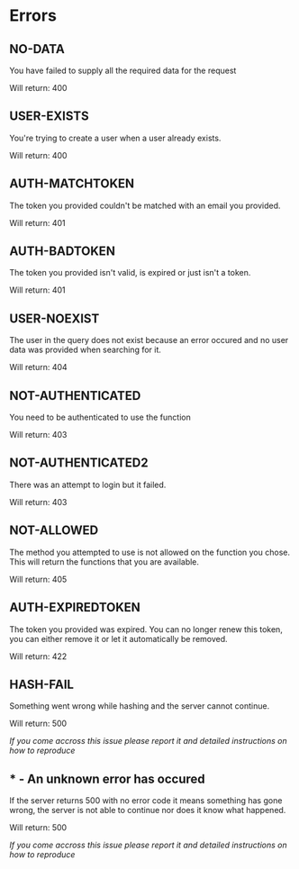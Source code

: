 ﻿        
# Errors

## NO-DATA
You have failed to supply all the required data for the request


Will return: 400

## USER-EXISTS
You're trying to create a user when a user already exists.


Will return: 400

## AUTH-MATCHTOKEN
The token you provided couldn't be matched with an email you provided.


Will return: 401

## AUTH-BADTOKEN
The token you provided isn't valid, is expired or just isn't a token.


Will return: 401

## USER-NOEXIST
The user in the query does not exist because an error occured and no user data was provided when searching for it.


Will return: 404

## NOT-AUTHENTICATED
You need to be authenticated to use the function


Will return: 403

## NOT-AUTHENTICATED2
There was an attempt to login but it failed.


Will return: 403

## NOT-ALLOWED
The method you attempted to use is not allowed on the function you chose. This will return the functions that you are available.


Will return: 405

## AUTH-EXPIREDTOKEN
The token you provided was expired. You can no longer renew this token, you can either remove it or let it automatically be removed.


Will return: 422

## HASH-FAIL
Something went wrong while hashing and the server cannot continue.


Will return: 500

*If you come accross this issue please report it and detailed instructions on how to reproduce*

## * - An unknown error has occured
If the server returns 500 with no error code it means something has gone wrong, the server is not able to continue nor does it know what happened.

Will return: 500

*If you come accross this issue please report it and detailed instructions on how to reproduce*